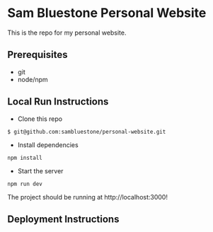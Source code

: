 # Sam Bluestone Personal Website

This is the repo for my personal website.

## Prerequisites

- git
- node/npm

## Local Run Instructions

- Clone this repo

```
$ git@github.com:sambluestone/personal-website.git
```

- Install dependencies

```
npm install
```

- Start the server

```
npm run dev
```

The project should be running at http://localhost:3000!

## Deployment Instructions
